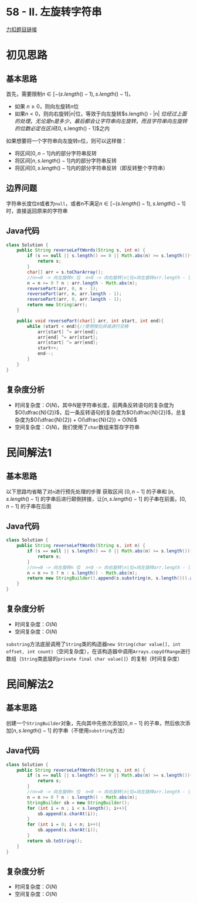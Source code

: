 # 58 - II. 左旋转字符串

[力扣题目链接](https://leetcode-cn.com/problems/zuo-xuan-zhuan-zi-fu-chuan-lcof/)


# 初见思路

## 基本思路

首先，需要限制$n \in [-(s.length() - 1), s.length() - 1]$，
- 如果 $n \ge 0$，则向左旋转$n$位
- 如果$n < 0$，则向右旋转$|n|$位，等效于向左旋转$s.length() - |n| $位
经过上面的处理，无论是$n$是多少，最后都会让字符串向左旋转，而且字符串向左旋转的位数必定在区间$[0, s.length() - 1]$之内

如果想要将一个字符串向左旋转`n`位，则可以这样做：
- 将区间$[0, n-1]$内的部分字符串反转
- 将区间$[n, s.length() - 1]$内的部分字符串反转
- 将区间$[0, s.length() - 1]$内的部分字符串反转（即反转整个字符串）


## 边界问题
字符串长度位`0`或者为`null`，或者n不满足$n \in [-(s.length() - 1), s.length() - 1]$时，直接返回原来的字符串

## Java代码
```java
class Solution {
    public String reverseLeftWords(String s, int n) {
        if (s == null || s.length() == 0 || Math.abs(n) >= s.length()){
            return s;
        }
        char[] arr = s.toCharArray();
        //n>=0 -> 向左旋转n 位  n<0 -> 向右旋转|n|位=向左旋转arr.length - |n| 位
        n = n >= 0 ? n : arr.length - Math.abs(n);
        reversePart(arr, 0, n - 1);
        reversePart(arr, n, arr.length - 1);
        reversePart(arr, 0, arr.length - 1);
        return new String(arr);
    }

    public void reversePart(char[] arr, int start, int end){
        while (start < end){//使用按位异或进行交换
            arr[start] ^= arr[end];
            arr[end] ^= arr[start];
            arr[start] ^= arr[end];
            start++;
            end--;
        }
    }
}
```

## 复杂度分析
- 时间复杂度：$O(N)$，其中$N$是字符串长度，前两条反转语句的复杂度为$O(\dfrac{N}{2})$，后一条反转语句的复杂度为$O(\dfrac{N}{2})$，总复杂度为$O(\dfrac{N}{2}) + O(\dfrac{N}{2}) = O(N)$
- 空间复杂度：$O(N)$，我们使用了`char`数组来暂存字符串

# 民间解法1

## 基本思路
以下思路均省略了对`n`进行预先处理的步骤
获取区间 $[0,n-1]$ 的子串和 $[n,s.length()-1]$ 的字串后进行颠倒拼接，让$[n,s.length()-1]$ 的子串在前面，$[0,n-1]$ 的子串在后面

## Java代码
```java
class Solution {
    public String reverseLeftWords(String s, int n) {
        if (s == null || s.length() == 0 || Math.abs(n) >= s.length()){
            return s;
        }
        //n>=0 -> 向左旋转n 位  n<0 -> 向右旋转|n|位=向左旋转arr.length - |n| 位
        n = n >= 0 ? n : s.length() - Math.abs(n);
        return new StringBuilder().append(s.substring(n, s.length())).append(s.substring(0, n)).toString();
    }
}
```

## 复杂度分析
- 时间复杂度：$O(N)$
- 空间复杂度：$O(N)$

`substring`方法底层调用了`String`类的构造器`new String(char value[], int offset, int count)`（空间复杂度），在该构造器中调用`Arrays.copyOfRange`进行数组（`String`类底层的`private final char value[]`）的复制（时间复杂度）

# 民间解法2

## 基本思路
创建一个`StringBuilder`对象，先向其中先依次添加$[0,n-1]$ 的子串，然后依次添加$[n,s.length()-1]$ 的字串（不使用`substring`方法）

## Java代码
```java
class Solution {
    public String reverseLeftWords(String s, int n) {
        if (s == null || s.length() == 0 || Math.abs(n) >= s.length()){
            return s;
        }
        //n>=0 -> 向左旋转n 位  n<0 -> 向右旋转|n|位=向左旋转arr.length - |n| 位
        n = n >= 0 ? n : s.length() - Math.abs(n);
        StringBuilder sb = new StringBuilder();
        for (int i = n ; i < s.length(); i++){
            sb.append(s.charAt(i));
        }
        for (int i = 0; i < n; i++){
            sb.append(s.charAt(i));
        }
        return sb.toString();
    }
}
```

## 复杂度分析
- 时间复杂度：$O(N)$
- 空间复杂度：$O(N)$
